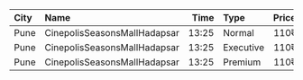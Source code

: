 | City | Name                         |  Time | Type      | Price | Capacity | Booked |
| :--- | :--------------------------- | ----: | :-------- | ----: | -------: | -----: |
| Pune | CinepolisSeasonsMallHadapsar | 13:25 | Normal    |  110₹ |       14 |      0 |
| Pune | CinepolisSeasonsMallHadapsar | 13:25 | Executive |  110₹ |       49 |      0 |
| Pune | CinepolisSeasonsMallHadapsar | 13:25 | Premium   |  110₹ |       15 |      8 |